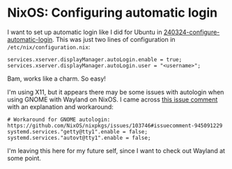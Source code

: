 # NixOS: Configuring automatic login

I want to set up automatic login like I did for Ubuntu in [240324-configure-automatic-login](./240324-configure-automatic-login.md).
This was just two lines of configuration in `/etc/nix/configuration.nix`:

```
services.xserver.displayManager.autoLogin.enable = true;
services.xserver.displayManager.autoLogin.user = "<username>";
```

Bam, works like a charm. So easy!

I'm using X11, but it appears there may be some issues with autologin when using GNOME with Wayland on NixOS.
I came across [this issue comment](https://github.com/NixOS/nixpkgs/issues/103746#issuecomment-945091229) with an explanation and workaround:

```
# Workaround for GNOME autologin: https://github.com/NixOS/nixpkgs/issues/103746#issuecomment-945091229
systemd.services."getty@tty1".enable = false;
systemd.services."autovt@tty1".enable = false;
```

I'm leaving this here for my future self, since I want to check out Wayland at some point.


